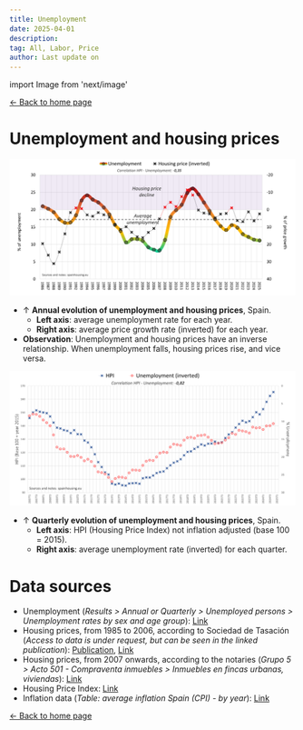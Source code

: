 ```yaml
---
title: Unemployment
date: 2025-04-01
description:
tag: All, Labor, Price
author: Last update on
---
```


import Image from 'next/image'

<div class="meta-line"><a class="meta-back" href="/">← Back to home page</a></div>

# Unemployment and housing prices

[![Paro y precio de la vivienda](/images/labor1.png)](/images/labor1.png)

- ↑ **Annual evolution of unemployment and housing prices**, Spain.
  - **Left axis**: average unemployment rate for each year.
  - **Right axis**: average price growth rate (inverted) for each year.
- **Observation**: Unemployment and housing prices have an inverse relationship. When unemployment falls, housing prices rise, and vice versa.

[![Paro y precio de la viviendas](/images/labor2.png)](/images/labor2.png)

- ↑ **Quarterly evolution of unemployment and housing prices**, Spain.
  - **Left axis**: HPI (Housing Price Index) not inflation adjusted (base 100 = 2015).
  - **Right axis**: average unemployment rate (inverted) for each quarter.

# Data sources

- Unemployment (_Results > Annual or Quarterly > Unemployed persons > Unemployment rates by sex and age group_): [Link](https://www.ine.es/dyngs/INEbase/en/operacion.htm?c=Estadistica_C&cid=1254736176918&menu=resultados&idp=1254735976595#!tabs-1254736195128)
- Housing prices, from 1985 to 2006, according to Sociedad de Tasación (_Access to data is under request, but can be seen in the linked publication_): [Publication](https://www.st-tasacion.es/ext/pdf/estudios/sep19/2-Evolucion_de_Precios_de_Vivienda.pdf), [Link](https://www.st-tasacion.es/informe-de-tendencias-digital/)
- Housing prices, from 2007 onwards, according to the notaries (_Grupo 5 > Acto 501 - Compraventa inmuebles > Inmuebles en fincas urbanas, viviendas_): [Link](http://www.notariado.org/liferay/web/cien/estadisticas-al-completo)
- Housing Price Index: [Link](https://www.ine.es/dyngs/INEbase/en/operacion.htm?c=Estadistica_C&cid=1254736152838&menu=resultados&idp=1254735976607)
- Inflation data (_Table: average inflation Spain (CPI) - by year_): [Link](https://www.inflation.eu/en/inflation-rates/spain/historic-inflation/cpi-inflation-spain.aspx)

<div class="meta-line"><a class="meta-back" href="/">← Back to home page</a></div>
